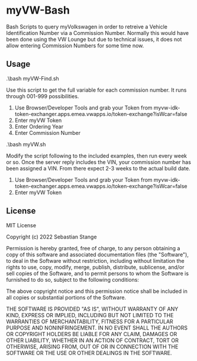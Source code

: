 # myVW-Bash

Bash Scripts to query myVolkswagen in order to retreive a Vehicle Identification Number via a Commission Number. Normally this would have been done using the VW Lounge but due to technical issues, it does not allow entering Commission Numbers for some time now.

## Usage

.\bash myVW-Find.sh

Use this script to get the full variable for each commission number. It runs through 001-999 possibilities.

1. Use Browser/Developer Tools and grab your Token from myvw-idk-token-exchanger.apps.emea.vwapps.io/token-exchange?isWcar=false
2. Enter myVW Token
3. Enter Ordering Year
4. Enter Commission Number

.\bash myVW.sh

Modify the script following to the included examples, then run every week or so. Once the server reply includes the VIN, your commission number has been assigned a VIN. From there expect 2-3 weeks to the actual build date.

1. Use Browser/Developer Tools and grab your Token from myvw-idk-token-exchanger.apps.emea.vwapps.io/token-exchange?isWcar=false
2. Enter myVW Token

## License

MIT License

Copyright (c) 2022 Sebastian Stange

Permission is hereby granted, free of charge, to any person obtaining a copy
of this software and associated documentation files (the "Software"), to deal
in the Software without restriction, including without limitation the rights
to use, copy, modify, merge, publish, distribute, sublicense, and/or sell
copies of the Software, and to permit persons to whom the Software is
furnished to do so, subject to the following conditions:

The above copyright notice and this permission notice shall be included in all
copies or substantial portions of the Software.

THE SOFTWARE IS PROVIDED "AS IS", WITHOUT WARRANTY OF ANY KIND, EXPRESS OR
IMPLIED, INCLUDING BUT NOT LIMITED TO THE WARRANTIES OF MERCHANTABILITY,
FITNESS FOR A PARTICULAR PURPOSE AND NONINFRINGEMENT. IN NO EVENT SHALL THE
AUTHORS OR COPYRIGHT HOLDERS BE LIABLE FOR ANY CLAIM, DAMAGES OR OTHER
LIABILITY, WHETHER IN AN ACTION OF CONTRACT, TORT OR OTHERWISE, ARISING FROM,
OUT OF OR IN CONNECTION WITH THE SOFTWARE OR THE USE OR OTHER DEALINGS IN THE
SOFTWARE.
